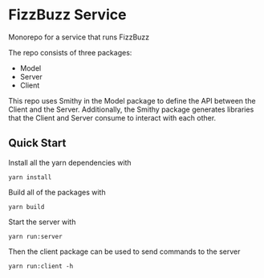 # FizzBuzz Service

Monorepo for a service that runs FizzBuzz

The repo consists of three packages:
* Model
* Server
* Client

This repo uses Smithy in the Model package to define the API between the Client
and the Server. Additionally, the Smithy package generates libraries that the
Client and Server consume to interact with each other.

## Quick Start

Install all the yarn dependencies with
```
yarn install
```
Build all of the packages with
```
yarn build
```

Start the server with 
```
yarn run:server
```

Then the client package can be used to send commands to the server
```
yarn run:client -h
```
